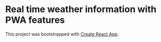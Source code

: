 # Real time weather information with PWA features

This project was bootstrapped with [Create React App](https://github.com/facebook/create-react-app).

